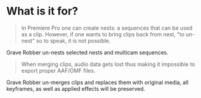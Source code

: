 # What is it for?

> In Premiere Pro one can create nests: a sequences that can be used as a clip. However, if one wants to bring clips back from nest, "to un-nest" so to speak, it is not possible.

Grave Robber un-nests selected nests and multicam sequences.

> When merging clips, audio data gets lost thus making it impossible to export proper AAF/OMF files.

Grave Robber un-merges clips and replaces them with original media, all keyframes, as well as applied effects will be preserved.
